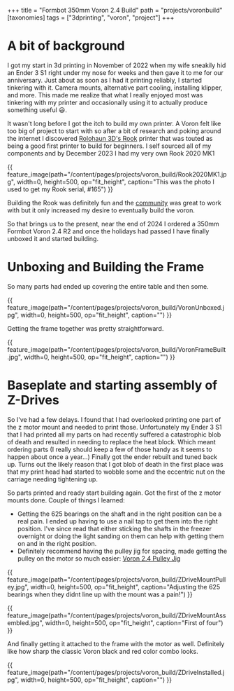 +++
title = "Formbot 350mm Voron 2.4 Build"
path = "projects/voronbuild"
[taxonomies]
tags = ["3dprinting", "voron", "project"]
+++
# A bit of background
I got my start in 3d printing in November of 2022 when my wife sneakily hid an Ender 3 S1 right under my nose for weeks and then gave it to me for our anniversary.  Just about as soon as I had it printing reliably, I started tinkering with it.  Camera mounts, alternative part cooling, installing klipper, and more.  This made me realize that what I really enjoyed most was tinkering with my printer and occasionally using it to actually produce something useful 😃.

It wasn't long before I got the itch to build my own printer.  A Voron felt like too big of project to start with so after a bit of research and poking around the internet I discovered [Rolohaun 3D's Rook](https://www.rolohaun3d.ca/3d-printers) printer that was touted as being a good first printer to build for beginners. I self sourced all of my components and by December 2023 I had my very own Rook 2020 MK1

{{ feature_image(path="/content/pages/projects/voron_build/Rook2020MK1.jpg", width=0, height=500, op="fit_height", caption="This was the photo I used to get my Rook serial, #165") }}

Building the Rook was definitely fun and the [community](https://discord.com/invite/rolohaun-3d-946191040682008666) was great to work with but it only increased my desire to eventually build the voron.

So that brings us to the present, near the end of 2024 I ordered a 350mm Formbot Voron 2.4 R2 and once the holidays had passed I have finally unboxed it and started building.

# Unboxing and Building the Frame
So many parts had ended up covering the entire table and then some.

{{ feature_image(path="/content/pages/projects/voron_build/VoronUnboxed.jpg", width=0, height=500, op="fit_height", caption="") }}

Getting the frame together was pretty straightforward.

{{ feature_image(path="/content/pages/projects/voron_build/VoronFrameBuilt.jpg", width=0, height=500, op="fit_height", caption="") }}

# Baseplate and starting assembly of Z-Drives
So I've had a few delays.  I found that I had overlooked printing one part of the z motor mount and needed to print those.  Unfortunately my Ender 3 S1 that I had printed all my parts on had recently suffered a catastrophic blob of death and resulted in needing to replace the heat block.  Which meant ordering parts (I really should keep a few of those handy as it seems to happen about once a year...)  Finally got the ender rebuilt and tuned back up.  Turns out the likely reason that I got blob of death in the first place was that my print head had started to wobble some and the eccentric nut on the carriage needing tightening up.

So parts printed and ready start building again.  Got the first of the z motor mounts done.  Couple of things I learned:

- Getting the 625 bearings on the shaft and in the right position can be a real pain.  I ended up having to use a nail tap to get them into the right position.  I've since read that either sticking the shafts in the freezer overnight or doing the light sanding on them can help with getting them on and in the right position.
- Definitely recommend having the pulley jig for spacing, made getting the pulley on the motor so much easier: [Voron 2.4 Pulley Jig](https://github.com/VoronDesign/Voron-2/blob/Voron2.4/STLs/Tools/pulley_jig.stl)

{{ feature_image(path="/content/pages/projects/voron_build/ZDriveMountPulley.jpg", width=0, height=500, op="fit_height", caption="Adjusting the 625 bearings when they didnt line up with the mount was a pain!") }}

{{ feature_image(path="/content/pages/projects/voron_build/ZDriveMountAssembled.jpg", width=0, height=500, op="fit_height", caption="First of four") }}

And finally getting it attached to the frame with the motor as well.  Definitely like how sharp the classic Voron black and red color combo looks.

{{ feature_image(path="/content/pages/projects/voron_build/ZDriveInstalled.jpg", width=0, height=500, op="fit_height", caption="") }}